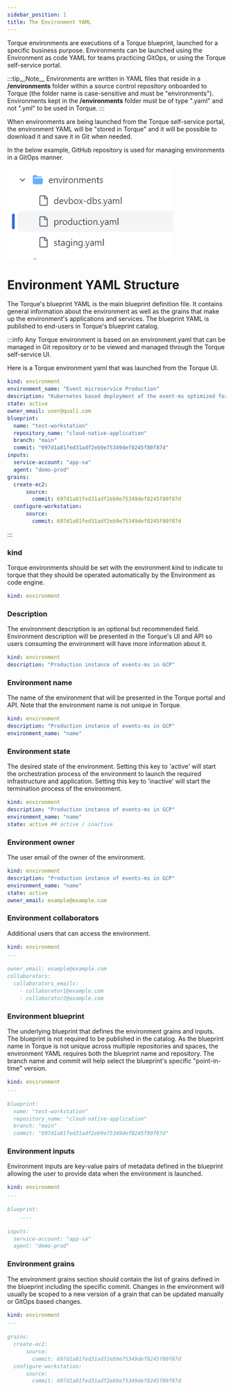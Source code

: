 ```yaml
---
sidebar_position: 1
title: The Environment YAML
---
```


Torque environments are executions of a Torque blueprint, launched for a specific business purpose. Environments can be launched using the Environment as code YAML for teams practicing GitOps, or using the Torque self-service portal.

:::tip__Note__
Environments are written in YAML files that reside in a __/environments__ folder within a source control repository onboarded to Torque (the folder name is case-sensitive and must be "environments"). Environments kept in the  __/environments__  folder must be of type ".yaml" and not ".yml" to be used in Torque.
:::

When environments are being launched from the Torque self-service portal, the environment YAML will be "stored in Torque" and it will be possible to download it and save it in Git when needed.

In the below example, GitHub repository is used for managing environments in a GitOps manner. <br />

![Environment as Code YAML](/img/eac-yaml-folder.png)

# Environment YAML Structure

The Torque's blueprint YAML is the main blueprint definition file. It contains general information about the environment as well as the grains that make up the environment's applications and services. The blueprint YAML is published to end-users in Torque's blueprint catalog. 

:::info
Any Torque environment is based on an environment.yaml that can be managed in Git repository or to be viewed and managed through the Torque self-service UI.

Here is a Torque environment yaml that was launched from the Torque UI.
```yaml
kind: environment                               
environment_name: "Event microservice Production"
description: "Kubernetes based deployment of the event-ms optimized for production"
state: active
owner_email: user@quali.com
blueprint:                                      
  name: "test-workstation"
  repository_name: "cloud-native-application"
  branch: "main"
  commit: "697d1a81fed31adf2eb9e75349def8245f80f87d"
inputs:
  service-account: "app-sa"
  agent: "demo-prod"
grains:
  create-ec2:
      source:
        commit: 697d1a81fed31adf2eb9e75349def8245f80f87d
  configure-workstation:
      source:
        commit: 697d1a81fed31adf2eb9e75349def8245f80f87d
```
:::


### kind
Torque environments should be set with the environment kind to indicate to torque that they should be operated automatically by the Environment as code engine.

```yaml
kind: environment  
```

### Description
The environment description is an optional but recommended field. Environment description will be presented in the Torque's UI and API so users consuming the environment will have more information about it.

```yaml
kind: environment
description: "Production instance of events-ms in GCP"

```

### Environment name
The name of the environment that will be presented in the Torque portal and API. Note that the environment name is not unique in Torque.

```yaml
kind: environment
description: "Production instance of events-ms in GCP"
environment_name: "name"

```


### Environment state
The desired state of the environment. Setting this key to 'active' will start the orchestration process of the environment to launch the required infrastructure and application. Setting this key to 'inactive' will start the termination process of the environment.

```yaml
kind: environment
description: "Production instance of events-ms in GCP"
environment_name: "name"
state: active ## active / inactive

```

### Environment owner
The user email of the owner of the environment.

```yaml
kind: environment
description: "Production instance of events-ms in GCP"
environment_name: "name"
state: active 
owner_email: example@example.com

```

### Environment collaborators
Additional users that can access the environment.

```yaml
kind: environment
...

owner_email: example@example.com
collaborators:
  collaborators_emails:
    - collaborator1@example.com
    - collaborator2@example.com

```

### Environment blueprint
The underlying blueprint that defines the environment grains and inputs. The blueprint is not required to be published in the catalog.
As the blueprint name in Torque is not unique across multiple repositories and spaces, the environment YAML requires both the blueprint name and repository. The branch name and commit will help select the blueprint's specific "point-in-time" version.

```yaml
kind: environment
...

blueprint:                                      
  name: "test-workstation"
  repository_name: "cloud-native-application"
  branch: "main"
  commit: "697d1a81fed31adf2eb9e75349def8245f80f87d"

```


### Environment inputs
Environment inputs are key-value pairs of metadata defined in the blueprint allowing the user to provide data when the environment is launched.

```yaml
kind: environment
...

blueprint:                                      
    ....

inputs:
  service-account: "app-sa"
  agent: "demo-prod"

```


### Environment grains
The environment grains section should contain the list of grains defined in the blueprint including the specific commit. Changes in the environment will usually be scoped to a new version of a grain that can be updated manually or GitOps based changes.

```yaml
kind: environment
...

grains:
  create-ec2:
      source:
        commit: 697d1a81fed31adf2eb9e75349def8245f80f87d
  configure-workstation:
      source:
        commit: 697d1a81fed31adf2eb9e75349def8245f80f87d

```